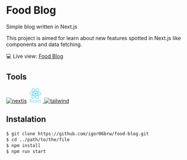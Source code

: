 <h1>Food Blog</h1>
<p>Simple blog written in Next.js

This project is aimed for learn about new features spotted in Next.js like components and data fetching. </p>

:computer: Live view: [Food Blog](https://food-blog-12345.herokuapp.com)

<h2>Tools</h2>

<div align="left" >
  <a href="https://nextjs.org/" target="_blank" rel="noreferrer"><img src="https://cdn.worldvectorlogo.com/logos/nextjs-2.svg" alt="nextjs" width="40" height="40"/></a>
  <a href="https://reactjs.org/" target="_blank" rel="noreferrer"><img src="https://raw.githubusercontent.com/devicons/devicon/master/icons/react/react-original-wordmark.svg" alt="react" width="40" height="40"/> </a>
  <a href="https://tailwindcss.com/" target="_blank" rel="noreferrer"><img src="https://www.vectorlogo.zone/logos/tailwindcss/tailwindcss-icon.svg" alt="tailwind" width="40" height="40"/> </a>
 </div>
 
 <h2>Instalation</h2>
 

  ```
$ git clone https://github.com/igor06brw/food-blog.git
$ cd ../path/to/the/file
$ npm install
$ npm run start

